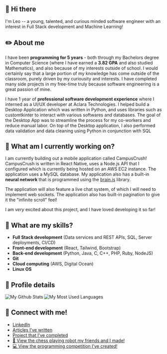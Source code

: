 ## 👋 Hi there  

I'm Leo -- a young, talented, and curious minded software engineer with an interest in Full Stack development and Machine Learning!

## ✏️ About me

I have been **programming for 5 years** - both through my Bachelors degree in Computer Science (where I have earned a **3.82 GPA** and also studied Mathematics), and also because of my interests outside of school. I would certainly say that a large portion of my knowledge has come outside of the classroom, purely driven by my curiousity and interests. I have completed many side projects in my free-time truly because software engineering is a great passion of mine.

I have 1 year of **professional software development experience** where I interned as a UI/UX developer at Aclara Technologies. I helped build a Desktop Application which was written in Python, and uses libraries such as customtkinter to interact with various softwares and databases. The goal of the Desktop App was to streamline the process for my co-workers and reduce manual labor. On top of the Desktop application, I also performed data validation and data cleaning using Python in conjunction with SQL

## 🚀 What am I currently working on?

I am currently building out a mobile application called CampusCrush! CampusCrush is written in React Native, uses a Node.js API that I configured which is currently being hosted on an AWS EC2 instance. The application uses a MySQL database. My application also has a built-in **neural network** that is programmed using the [brain.js](https://brain.js.org/#/) library. 

The application will also feature a live chat system, of which I will need to implement web sockets. The application also has built-in pagination to give it the "infinite scroll" feel!

I am *very* excited about this project, and I have loved developing it so far! 

## 🔎 What are my skills?

* **Full Stack development** (Data services and REST APIs, SQL, Server deployments, CI/CD)
* **Front-end development** (React, Tailwind, Bootstrap)
* **Back-end development** (Python, Java, C, C++, PHP, Ruby, NodeJS)
* **Git**
* **Cloud computing** (AWS, Digital Ocean)
* **Linux OS**

## 👾 Profile details

![My Github Stats](https://github-readme-stats.vercel.app/api?username=leocarten&theme=vue&show_icons=true&rank_icon=github)
![My Most Used Languages](https://github-readme-stats.vercel.app/api/top-langs/?username=leocarten&layout=donut&theme=vue&show_icons=true)

## 🤝 Connect with me!

* [LinkedIn](https://www.linkedin.com/in/leo-carten-925535195/)
* [Articles I've written](https://www.linkedin.com/in/leo-carten-925535195/recent-activity/articles/)
* [Project that I've completed](https://www.linkedin.com/in/leo-carten-925535195/details/projects/)
* [🚀 View the chess playing robot my friends and I made!](https://www.youtube.com/watch?v=Yjk6EQus9sY)
* [💻 View the programming competition I've created!](https://turing.plymouth.edu/~lmc1076/)
